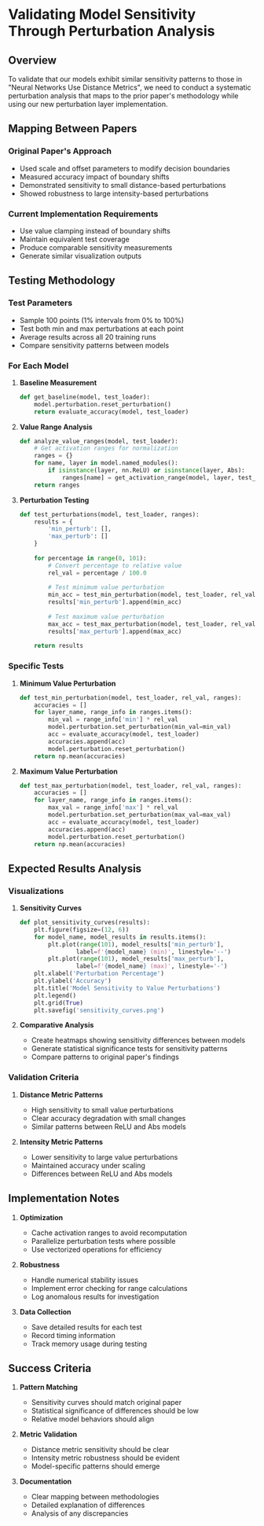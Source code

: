 # Validating Model Sensitivity Through Perturbation Analysis

## Overview

To validate that our models exhibit similar sensitivity patterns to those in "Neural Networks Use Distance Metrics", we need to conduct a systematic perturbation analysis that maps to the prior paper's methodology while using our new perturbation layer implementation.

## Mapping Between Papers

### Original Paper's Approach
- Used scale and offset parameters to modify decision boundaries
- Measured accuracy impact of boundary shifts
- Demonstrated sensitivity to small distance-based perturbations
- Showed robustness to large intensity-based perturbations

### Current Implementation Requirements
- Use value clamping instead of boundary shifts
- Maintain equivalent test coverage
- Produce comparable sensitivity measurements
- Generate similar visualization outputs

## Testing Methodology

### Test Parameters
- Sample 100 points (1% intervals from 0% to 100%)
- Test both min and max perturbations at each point
- Average results across all 20 training runs
- Compare sensitivity patterns between models

### For Each Model

1. **Baseline Measurement**
   ```python
   def get_baseline(model, test_loader):
       model.perturbation.reset_perturbation()
       return evaluate_accuracy(model, test_loader)
   ```

2. **Value Range Analysis**
   ```python
   def analyze_value_ranges(model, test_loader):
       # Get activation ranges for normalization
       ranges = {}
       for name, layer in model.named_modules():
           if isinstance(layer, nn.ReLU) or isinstance(layer, Abs):
               ranges[name] = get_activation_range(model, layer, test_loader)
       return ranges
   ```

3. **Perturbation Testing**
   ```python
   def test_perturbations(model, test_loader, ranges):
       results = {
           'min_perturb': [],
           'max_perturb': []
       }
       
       for percentage in range(0, 101):
           # Convert percentage to relative value
           rel_val = percentage / 100.0
           
           # Test minimum value perturbation
           min_acc = test_min_perturbation(model, test_loader, rel_val, ranges)
           results['min_perturb'].append(min_acc)
           
           # Test maximum value perturbation
           max_acc = test_max_perturbation(model, test_loader, rel_val, ranges)
           results['max_perturb'].append(max_acc)
           
       return results
   ```

### Specific Tests

1. **Minimum Value Perturbation**
   ```python
   def test_min_perturbation(model, test_loader, rel_val, ranges):
       accuracies = []
       for layer_name, range_info in ranges.items():
           min_val = range_info['min'] * rel_val
           model.perturbation.set_perturbation(min_val=min_val)
           acc = evaluate_accuracy(model, test_loader)
           accuracies.append(acc)
           model.perturbation.reset_perturbation()
       return np.mean(accuracies)
   ```

2. **Maximum Value Perturbation**
   ```python
   def test_max_perturbation(model, test_loader, rel_val, ranges):
       accuracies = []
       for layer_name, range_info in ranges.items():
           max_val = range_info['max'] * rel_val
           model.perturbation.set_perturbation(max_val=max_val)
           acc = evaluate_accuracy(model, test_loader)
           accuracies.append(acc)
           model.perturbation.reset_perturbation()
       return np.mean(accuracies)
   ```

## Expected Results Analysis

### Visualizations

1. **Sensitivity Curves**
   ```python
   def plot_sensitivity_curves(results):
       plt.figure(figsize=(12, 6))
       for model_name, model_results in results.items():
           plt.plot(range(101), model_results['min_perturb'], 
                   label=f'{model_name} (min)', linestyle='--')
           plt.plot(range(101), model_results['max_perturb'], 
                   label=f'{model_name} (max)', linestyle='-')
       plt.xlabel('Perturbation Percentage')
       plt.ylabel('Accuracy')
       plt.title('Model Sensitivity to Value Perturbations')
       plt.legend()
       plt.grid(True)
       plt.savefig('sensitivity_curves.png')
   ```

2. **Comparative Analysis**
   - Create heatmaps showing sensitivity differences between models
   - Generate statistical significance tests for sensitivity patterns
   - Compare patterns to original paper's findings

### Validation Criteria

1. **Distance Metric Patterns**
   - High sensitivity to small value perturbations
   - Clear accuracy degradation with small changes
   - Similar patterns between ReLU and Abs models

2. **Intensity Metric Patterns**
   - Lower sensitivity to large value perturbations
   - Maintained accuracy under scaling
   - Differences between ReLU and Abs models

## Implementation Notes

1. **Optimization**
   - Cache activation ranges to avoid recomputation
   - Parallelize perturbation tests where possible
   - Use vectorized operations for efficiency

2. **Robustness**
   - Handle numerical stability issues
   - Implement error checking for range calculations
   - Log anomalous results for investigation

3. **Data Collection**
   - Save detailed results for each test
   - Record timing information
   - Track memory usage during testing

## Success Criteria

1. **Pattern Matching**
   - Sensitivity curves should match original paper
   - Statistical significance of differences should be low
   - Relative model behaviors should align

2. **Metric Validation**
   - Distance metric sensitivity should be clear
   - Intensity metric robustness should be evident
   - Model-specific patterns should emerge

3. **Documentation**
   - Clear mapping between methodologies
   - Detailed explanation of differences
   - Analysis of any discrepancies